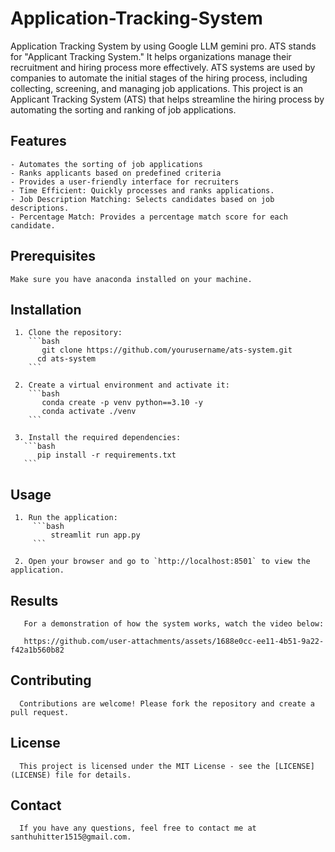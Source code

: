 # Application-Tracking-System
Application Tracking System by using Google LLM gemini pro. ATS stands for "Applicant Tracking System." It helps organizations manage their recruitment and hiring process more effectively. ATS systems are used by companies to automate the initial stages of the hiring process, including collecting, screening, and managing job applications. This project is an Applicant Tracking System (ATS) that helps streamline the hiring process by automating the sorting and ranking of job applications.

## Features

    - Automates the sorting of job applications
    - Ranks applicants based on predefined criteria
    - Provides a user-friendly interface for recruiters
    - Time Efficient: Quickly processes and ranks applications.
    - Job Description Matching: Selects candidates based on job descriptions.
    - Percentage Match: Provides a percentage match score for each candidate.

## Prerequisites
    
    Make sure you have anaconda installed on your machine.

## Installation

     1. Clone the repository:
        ```bash
           git clone https://github.com/yourusername/ats-system.git
          cd ats-system
        ```

     2. Create a virtual environment and activate it:
        ```bash
           conda create -p venv python==3.10 -y
           conda activate ./venv
        ```

     3. Install the required dependencies:
       ```bash
          pip install -r requirements.txt
       ```
## Usage

     1. Run the application:
         ```bash
             streamlit run app.py
         ```

     2. Open your browser and go to `http://localhost:8501` to view the application.

## Results

       For a demonstration of how the system works, watch the video below:

       https://github.com/user-attachments/assets/1688e0cc-ee11-4b51-9a22-f42a1b560b82


## Contributing

      Contributions are welcome! Please fork the repository and create a pull request.

## License

      This project is licensed under the MIT License - see the [LICENSE](LICENSE) file for details.

## Contact

      If you have any questions, feel free to contact me at santhuhitter1515@gmail.com.
